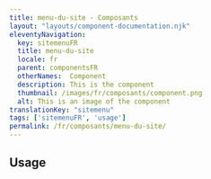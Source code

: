 ```yaml
---
title: menu-du-site - Composants
layout: "layouts/component-documentation.njk"
eleventyNavigation:
  key: sitemenuFR
  title: menu-du-site
  locale: fr
  parent: componentsFR
  otherNames:  Component
  description: This is the component
  thumbnail: /images/fr/composants/component.png
  alt: This is an image of the component
translationKey: "sitemenu"
tags: ['sitemenuFR', 'usage']
permalink: /fr/composants/menu-du-site/
---
```


## Usage
